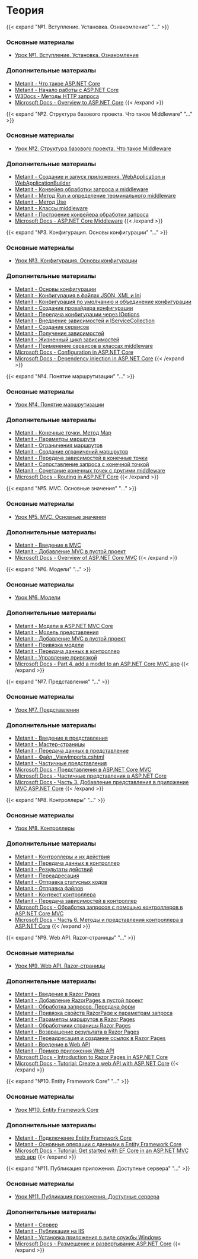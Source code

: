# Теория

[№1. Вступление. Установка. Ознакомление]:----------------------------------------------------------

{{< expand "№1. Вступление. Установка. Ознакомление" "..." >}}

### Основные материалы

- [Урок №1. Вступление. Установка. Ознакомление](https://itvdn.com/ru/video/aspnet-core-essential)

### Дополнительные материалы

- [Metanit - Что такое ASP.NET Core](https://metanit.com/sharp/aspnet6/1.1.php)
- [Metanit - Начало работы с ASP.NET Core](https://metanit.com/sharp/aspnet6/1.2.php)
- [W3Docs - Методы HTTP запроса](https://ru.w3docs.com/uchebnik-html/metody-http-zaprosa.html)
- [Microsoft Docs - Overview to ASP.NET Core](https://docs.microsoft.com/en-us/aspnet/core/introduction-to-aspnet-core?view=aspnetcore-6.0)
  {{< /expand >}}

[№2. Структура базового проекта. Что такое Middleware]:----------------------------------------------------------

{{< expand "№2. Структура базового проекта. Что такое Middleware" "..." >}}

### Основные материалы

- [Урок №2. Структура базового проекта. Что такое Middleware](https://itvdn.com/ru/video/aspnet-core-essential/middleware)

### Дополнительные материалы

- [Metanit - Создание и запуск приложения. WebApplication и WebApplicationBuilder](https://metanit.com/sharp/aspnet6/2.1.php)
- [Metanit - Конвейер обработки запроса и middleware](https://metanit.com/sharp/aspnet6/2.2.php)
- [Metanit - Метод Run и определение терминального middleware](https://metanit.com/sharp/aspnet6/2.3.php)
- [Metanit - Метод Use](https://metanit.com/sharp/aspnet6/2.7.php)
- [Metanit - Классы middleware](https://metanit.com/sharp/aspnet6/2.15.php)
- [Metanit - Построение конвейера обработки запроса](https://metanit.com/sharp/aspnet6/2.16.php)
- [Microsoft Docs - ASP.NET Core Middleware](https://docs.microsoft.com/en-us/aspnet/core/fundamentals/middleware/?view=aspnetcore-6.0)
  {{< /expand >}}

[№3. Конфигурация. Основы конфигурации]:----------------------------------------------------------

{{< expand "№3. Конфигурация. Основы конфигурации" "..." >}}

### Основные материалы

- [Урок №3. Конфигурация. Основы конфигурации](https://itvdn.com/ru/video/aspnet-core-essential/configuration-aspnetcore)

### Дополнительные материалы

- [Metanit - Основы конфигурации](https://metanit.com/sharp/aspnet6/6.1.php)
- [Metanit - Конфигурация в файлах JSON, XML и Ini](https://metanit.com/sharp/aspnet6/6.3.php)
- [Metanit - Конфигурация по умолчанию и объединение конфигурации](https://metanit.com/sharp/aspnet6/6.4.php)
- [Metanit - Создание провайдера конфигурации](https://metanit.com/sharp/aspnet6/6.6.php)
- [Metanit - Передача конфигурации через IOptions](https://metanit.com/sharp/aspnet6/6.8.php)
- [Metanit - Внедрение зависимостей и IServiceCollection](https://metanit.com/sharp/aspnet6/4.1.php)
- [Metanit - Создание сервисов](https://metanit.com/sharp/aspnet6/4.2.php)
- [Metanit - Получение зависимостей](https://metanit.com/sharp/aspnet6/4.3.php)
- [Metanit - Жизненный цикл зависимостей](https://metanit.com/sharp/aspnet6/4.4.php)
- [Metanit - Применение сервисов в классах middleware](https://metanit.com/sharp/aspnet6/4.5.php)
- [Microsoft Docs - Configuration in ASP.NET Core](https://docs.microsoft.com/en-us/aspnet/core/fundamentals/configuration/?view=aspnetcore-6.0)
- [Microsoft Docs - Dependency injection in ASP.NET Core](https://docs.microsoft.com/en-us/aspnet/core/fundamentals/dependency-injection?view=aspnetcore-6.0)
  {{< /expand >}}

[№4. Понятие маршрутизации]:----------------------------------------------------------

{{< expand "№4. Понятие маршрутизации" "..." >}}

### Основные материалы

- [Урок №4. Понятие маршрутизации](https://itvdn.com/ru/video/aspnet-core-essential/routing-aspnetcore)

### Дополнительные материалы

- [Metanit - Конечные точки. Метод Map](https://metanit.com/sharp/aspnet6/3.1.php)
- [Metanit - Параметры маршрута](https://metanit.com/sharp/aspnet6/3.2.php)
- [Metanit - Ограничения маршрутов](https://metanit.com/sharp/aspnet6/3.3.php)
- [Metanit - Создание ограничений маршрутов](https://metanit.com/sharp/aspnet6/3.4.php)
- [Metanit - Передача зависимостей в конечные точки](https://metanit.com/sharp/aspnet6/3.5.php)
- [Metanit - Сопоставление запроса с конечной точкой](https://metanit.com/sharp/aspnet6/3.6.php)
- [Metanit - Сочетание конечных точек с другими middleware](https://metanit.com/sharp/aspnet6/3.7.php)
- [Microsoft Docs - Routing in ASP.NET Core](https://docs.microsoft.com/en-us/aspnet/core/fundamentals/routing?view=aspnetcore-6.0)
  {{< /expand >}}

[№5. MVC. Основные значения]:----------------------------------------------------------

{{< expand "№5. MVC. Основные значения" "..." >}}

### Основные материалы

- [Урок №5. MVC. Основные значения](https://itvdn.com/ru/video/aspnet-core-essential/mvc-aspnetcore)

### Дополнительные материалы

- [Metanit - Введение в MVC](https://metanit.com/sharp/aspnet5/3.1.php)
- [Metanit - Добавление MVC в пустой проект](https://metanit.com/sharp/aspnet5/3.6.php)
- [Microsoft Docs - Overview of ASP.NET Core MVC](https://docs.microsoft.com/en-us/aspnet/core/mvc/overview?view=aspnetcore-6.0)
  {{< /expand >}}

[№6. Модели]:----------------------------------------------------------

{{< expand "№6. Модели" "..." >}}

### Основные материалы

- [Урок №6. Модели](https://itvdn.com/ru/video/aspnet-core-essential/models-aspnetcore)

### Дополнительные материалы

- [Metanit - Модели в ASP.NET MVC Core](https://metanit.com/sharp/aspnet5/8.1.php)
- [Metanit - Модель представления](https://metanit.com/sharp/aspnet5/8.2.php)
- [Metanit - Добавление MVC в пустой проект](https://metanit.com/sharp/aspnet5/3.6.php)
- [Metanit - Привязка модели](https://metanit.com/sharp/aspnet5/8.3.php)
- [Metanit - Передача данных в контроллер](https://metanit.com/sharp/aspnet5/8.4.php)
- [Metanit - Управление привязкой](https://metanit.com/sharp/aspnet5/8.5.php)
- [Microsoft Docs - Part 4, add a model to an ASP.NET Core MVC app](https://docs.microsoft.com/en-us/aspnet/core/tutorials/first-mvc-app/adding-model?view=aspnetcore-6.0&tabs=visual-studio)
  {{< /expand >}}

[№7. Представления]:----------------------------------------------------------

{{< expand "№7. Представления" "..." >}}

### Основные материалы

- [Урок №7. Представления](https://itvdn.com/ru/video/aspnet-core-essential/views-aspnetcore)

### Дополнительные материалы

- [Metanit - Введение в представления](https://metanit.com/sharp/aspnet5/7.1.php)
- [Metanit - Мастер-страницы](https://metanit.com/sharp/aspnet5/7.4.php)
- [Metanit - Передача данных в представление](https://metanit.com/sharp/aspnet5/7.3.php)
- [Metanit - Файл _ViewImports.cshtml](https://metanit.com/sharp/aspnet5/7.9.php)
- [Metanit - Частичные представления](https://metanit.com/sharp/aspnet5/7.5.php)
- [Microsoft Docs - Представления в ASP.NET Core MVC](https://docs.microsoft.com/ru-ru/aspnet/core/mvc/views/overview?view=aspnetcore-6.0)
- [Microsoft Docs - Частичные представления в ASP.NET Core](https://docs.microsoft.com/ru-ru/aspnet/core/mvc/views/partial?view=aspnetcore-6.0)
- [Microsoft Docs - Часть 3. Добавление представления в приложение MVC ASP.NET Core](https://docs.microsoft.com/ru-ru/aspnet/core/tutorials/first-mvc-app/adding-view?view=aspnetcore-6.0&tabs=visual-studio)
  {{< /expand >}}

[№8. Контроллеры]:----------------------------------------------------------

{{< expand "№8. Контроллеры" "..." >}}

### Основные материалы

- [Урок №8. Контроллеры](https://itvdn.com/ru/video/aspnet-core-essential/controllers-aspnetcore)

### Дополнительные материалы

- [Metanit - Контроллеры и их действия](https://metanit.com/sharp/aspnet5/5.1.php)
- [Metanit - Передача данных в контроллер](https://metanit.com/sharp/aspnet5/5.2.php)
- [Metanit - Результаты действий](https://metanit.com/sharp/aspnet5/5.3.php)
- [Metanit - Переадресация](https://metanit.com/sharp/aspnet5/5.5.php)
- [Metanit - Отправка статусных кодов](https://metanit.com/sharp/aspnet5/5.6.php)
- [Metanit - Отправка файлов](https://metanit.com/sharp/aspnet5/5.7.php)
- [Metanit - Контекст контроллера](https://metanit.com/sharp/aspnet5/5.9.php)
- [Metanit - Передача зависимостей в контроллер](https://metanit.com/sharp/aspnet5/5.10.php)
- [Microsoft Docs - Обработка запросов с помощью контроллеров в ASP.NET Core MVC](https://docs.microsoft.com/ru-ru/aspnet/core/mvc/controllers/actions?view=aspnetcore-6.0)
- [Microsoft Docs - Часть 6. Методы и представления контроллера в ASP.NET Core](https://docs.microsoft.com/ru-ru/aspnet/core/tutorials/first-mvc-app/controller-methods-views?view=aspnetcore-6.0)
  {{< /expand >}}

[№9. Web API. Razor-страницы]:----------------------------------------------------------

{{< expand "№9. Web API. Razor-страницы" "..." >}}

### Основные материалы

- [Урок №9. Web API. Razor-страницы](https://itvdn.com/ru/video/aspnet-core-essential/webapi)

### Дополнительные материалы

- [Metanit - Введение в Razor Pages](https://metanit.com/sharp/aspnet5/29.1.php)
- [Metanit - Добавление RazorPages в пустой проект](https://metanit.com/sharp/aspnet5/29.2.php)
- [Metanit - Обработка запросов. Передача форм](https://metanit.com/sharp/aspnet5/29.3.php)
- [Metanit - Привязка свойств RazorPage к параметрам запроса](https://metanit.com/sharp/aspnet5/29.4.php)
- [Metanit - Параметры маршрутов в Razor Pages](https://metanit.com/sharp/aspnet5/29.5.php)
- [Metanit - Обработчики страницы Razor Pages](https://metanit.com/sharp/aspnet5/29.6.php)
- [Metanit - Возвращение результата в Razor Pages](https://metanit.com/sharp/aspnet5/29.7.php)
- [Metanit - Переадресация и создание ссылок в Razor Pages](https://metanit.com/sharp/aspnet5/29.8.php)
- [Metanit - Введение в Web API](https://metanit.com/sharp/aspnet5/23.1.php)
- [Metanit - Пример приложения Web API](https://metanit.com/sharp/aspnet6/11.1.php)
- [Microsoft Docs - Introduction to Razor Pages in ASP.NET Core](https://docs.microsoft.com/en-us/aspnet/core/razor-pages/?view=aspnetcore-6.0&tabs=visual-studio)
- [Microsoft Docs - Tutorial: Create a web API with ASP.NET Core](https://docs.microsoft.com/en-us/aspnet/core/tutorials/first-web-api?view=aspnetcore-6.0&tabs=visual-studio)
  {{< /expand >}}

[№10. Entity Framework Core]:----------------------------------------------------------

{{< expand "№10. Entity Framework Core" "..." >}}

### Основные материалы

- [Урок №10. Entity Framework Core](https://itvdn.com/ru/video/aspnet-core-essential/efcore)

### Дополнительные материалы

- [Metanit - Подключение Entity Framework Core](https://metanit.com/sharp/aspnet6/12.1.php)
- [Metanit - Основные операции с данными в Entity Framework Core](https://metanit.com/sharp/aspnet6/12.2.php)
- [Microsoft Docs - Tutorial: Get started with EF Core in an ASP.NET MVC web app](https://docs.microsoft.com/en-us/aspnet/core/data/ef-mvc/intro?view=aspnetcore-6.0)
  {{< /expand >}}

[№11. Публикация приложения. Доступные сервера]:----------------------------------------------------------

{{< expand "№11. Публикация приложения. Доступные сервера" "..." >}}

### Основные материалы

- [Урок №11. Публикация приложения. Доступные сервера](https://itvdn.com/ru/video/aspnet-core-essential/publish-application)

### Дополнительные материалы

- [Metanit - Сервер](https://metanit.com/sharp/aspnet5/2.7.php)
- [Metanit - Публикация на IIS](https://metanit.com/sharp/aspnet5/20.1.php)
- [Metanit - Установка приложения в виде службы Windows](https://metanit.com/sharp/aspnet5/20.2.php)
- [Microsoft Docs - Размещение и развертывание ASP.NET Core](https://docs.microsoft.com/ru-ru/aspnet/core/host-and-deploy/?view=aspnetcore-6.0)
  {{< /expand >}}